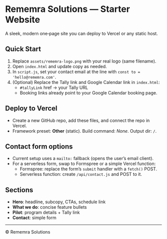 # Rememra Solutions — Starter Website

A sleek, modern one‑page site you can deploy to Vercel or any static host.

## Quick Start
1. Replace `assets/rememra-logo.png` with your real logo (same filename).
2. Open `index.html` and update copy as needed.
3. In `script.js`, set your contact email at the line with `const to = 'hello@rememra.com'`.
4. (Optional) Replace the Tally link and Google Calendar link in `index.html`:
   - `#tallyLink` href -> your Tally URL
   - Booking links already point to your Google Calendar booking page.

## Deploy to Vercel
- Create a new GitHub repo, add these files, and connect the repo in Vercel.
- Framework preset: **Other** (static). Build command: _None_. Output dir: `/`.

## Contact form options
- Current setup uses a `mailto:` fallback (opens the user’s email client).
- For a serverless form, swap to Formspree or a simple Vercel function:
  - Formspree: replace the form’s `submit` handler with a `fetch()` POST.
  - Serverless function: create `/api/contact.js` and POST to it.

## Sections
- **Hero**: headline, subcopy, CTAs, schedule link
- **What we do**: concise feature bullets
- **Pilot**: program details + Tally link
- **Contact**: simple form

---

© Rememra Solutions
